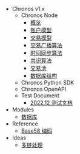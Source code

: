 - Chronos v1.x
  - Chronos Node
    - [概览](/v1.x/Node/概览.md)
    - [账户模型](/v1.x/Node/账户模型.md)
    - [交易模型](/v1.x/Node/交易模型.md)
    - [交易广播算法](/v1.x/Node/交易广播算法.md)
    - [时间同步算法](/v1.x/Node/时间同步算法.md)
    - [共识算法](/v1.x/Node/共识算法.md)
    - [交易池](/v1.x/Node/交易池.md)
    - [数据库结构](/v1.x/Node/database.md)
  - Chronos Python SDK
  - Chronos OpenAPI
  - Test Document
    - [2022.12 测试文档](/test/2022.12.md)
- Modules
  - [数据库](/modules/database.md)
- Reference
  - [Base58 编码](/reference/base58.md)
- Ideas
  - [多链处理](/ideas/mult-chain.md)